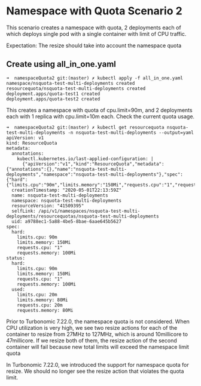 # Namespace with Quota Scenario 2
This scenario creates a namespace with quota, 2 deployments each of which deploys single pod with a single container with limit of CPU traffic.

Expectation: The resize should take into account the namespace quota

## Create using all_in_one.yaml
```console
➜  namespaceQuota2 git:(master) ✗ kubectl apply -f all_in_one.yaml
namespace/nsquota-test-multi-deployments created
resourcequota/nsquota-test-multi-deployments created
deployment.apps/quota-test1 created
deployment.apps/quota-test2 created
```

This creates a namespace with quota of cpu.limit=90m, and 2 deployments each with 1 replica with cpu.limit=10m each. Check the current quota usage.

```console
➜  namespaceQuota2 git:(master) ✗ kubectl get resourcequota nsquota-test-multi-deployments -n nsquota-test-multi-deployments --output=yaml
apiVersion: v1
kind: ResourceQuota
metadata:
  annotations:
    kubectl.kubernetes.io/last-applied-configuration: |
      {"apiVersion":"v1","kind":"ResourceQuota","metadata":{"annotations":{},"name":"nsquota-test-multi-deployments","namespace":"nsquota-test-multi-deployments"},"spec":{"hard":{"limits.cpu":"90m","limits.memory":"150Mi","requests.cpu":"1","requests.memory":"100Mi"}}}
  creationTimestamp: "2020-05-01T22:13:59Z"
  name: nsquota-test-multi-deployments
  namespace: nsquota-test-multi-deployments
  resourceVersion: "41509395"
  selfLink: /api/v1/namespaces/nsquota-test-multi-deployments/resourcequotas/nsquota-test-multi-deployments
  uid: a9788ec1-5a88-4be5-8bae-6aae645b5627
spec:
  hard:
    limits.cpu: 90m
    limits.memory: 150Mi
    requests.cpu: "1"
    requests.memory: 100Mi
status:
  hard:
    limits.cpu: 90m
    limits.memory: 150Mi
    requests.cpu: "1"
    requests.memory: 100Mi
  used:
    limits.cpu: 20m
    limits.memory: 80Mi
    requests.cpu: 20m
    requests.memory: 80Mi
 ```

Prior to Turbonomic 7.22.0, the namespace quota is not considered. When CPU utilization is very high, we see two resize actions for each of the container to resize from 27MHz to 127MHz, which is around 10millicore to 47millicore. If we resize both of them, the resize action of the second container will fail because new total limits will exceed the namespace limit quota

In Turbonomic 7.22.0, we introduced the support for namespace quota for resize. We should no longer see the resize action that violates the quota limit.
